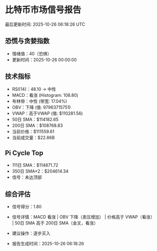 # 比特币市场信号报告

最后更新时间: 2025-10-26 06:18:26 UTC

## 恐慌与贪婪指数
- 情绪值：40（恐惧）
- 更新时间：2025-10-26 00:00:00

## 技术指标
- RSI(14)：48.10 → 中性
- MACD：看涨 (Histogram: 108.80)
- 布林带：中性 (带宽: 17.04%)
- OBV：下降 (值: 97963715751)
- VWAP：高于VWAP (值: $110281.56)
- 50日 SMA：$114182.65
- 200日 SMA：$108768.83
- 当前价格：$111559.61
- 当前成交量：$22.86B

## Pi Cycle Top
- 111日 SMA：$114871.72
- 350日 SMA×2：$204614.34
- 信号：未达顶部

## 综合评估
- 信号得分：1.80
- 信号详情：MACD 看涨 | OBV 下降（卖压增加） | 价格高于 VWAP（看涨） | 50日 SMA 高于 200日 SMA（金叉，看涨）
- 建议操作：逐步买入

- 报告生成时间：2025-10-26 06:18:26